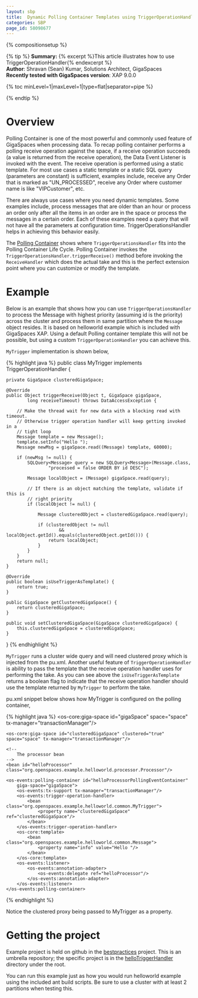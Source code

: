 ```yaml
---
layout: sbp
title:  Dynamic Polling Container Templates using TriggerOperationHandler
categories: SBP
page_id: 58098677
---
```


{% compositionsetup %}

{% tip %}
**Summary:** {% excerpt %}This article illustrates how to use TriggerOperationHandler{% endexcerpt %}<br/>
**Author**: Shravan (Sean) Kumar, Solutions Architect, GigaSpaces<br/>
**Recently tested with GigaSpaces version**: XAP 9.0.0<br/>

{% toc minLevel=1|maxLevel=1|type=flat|separator=pipe %}

{% endtip %}

# Overview

Polling Container is one of the most powerful and commonly used feature of GigaSpaces when processing data. To recap polling container performs a polling receive operation against the space, if a receive operation succeeds (a value is returned from the receive operation), the Data Event Listener is invoked with the event. The receive operation is performed using a static template. For most use cases a static template or a static SQL query (parameters are constant) is sufficient, examples include, receive any Order that is marked as "UN_PROCESSED", receive any Order where customer name is like "VIPCustomer", etc.

There are always use cases where you need dynamic templates. Some examples include, process messages that are older than an hour or process an order only after all the items in an order are in the space or process the messages in a certain order. Each of these examples need a query that will not have all the parameters at configuration time. TriggerOperationsHandler helps in achieving this behavior easily.

The [Polling Container]({%latestjavaurl%}/Polling-Container.html) shows where `TriggerOperationsHandler` fits into the Polling Container Life Cycle. Polling Container invokes the `TriggerOperationsHandler.triggerReceive()` method before invoking the `ReceiveHandler` which does the actual take and this is the perfect extension point where you can customize or modify the template.

# Example

Below is an example that shows how you can use `TriggerOperationsHandler` to process the Message with highest priority (assuming id is the priority) across the cluster and process them in same partition where the `Message` object resides. It is based on helloworld example which is included with GigaSpaces XAP. Using a default Polling container template this will not be possible, but using a custom `TriggerOperationHandler` you can achieve this.

`MyTrigger` implementation is shown below,

{% highlight java %}
public class MyTrigger implements TriggerOperationHandler {

	private GigaSpace clusteredGigaSpace;

	@Override
	public Object triggerReceive(Object t, GigaSpace gigaSpace,
			long receiveTimeout) throws DataAccessException {

		// Make the thread wait for new data with a blocking read with timeout.
		// Otherwise trigger operation handler will keep getting invoked in a
		// tight loop
		Message template = new Message();
		template.setInfo("Hello ");
		Message newMsg = gigaSpace.read((Message) template, 60000);

		if (newMsg != null) {
			SQLQuery<Message> query = new SQLQuery<Message>(Message.class,
					"processed = false ORDER BY id DESC");

			Message localObject = (Message) gigaSpace.read(query);

			// If there is an object matching the template, validate if this is
			// right priority
			if (localObject != null) {

				Message clusteredObject = clusteredGigaSpace.read(query);

				if (clusteredObject != null
						&& localObject.getId().equals(clusteredObject.getId())) {
					return localObject;
				}
			}
		}
		return null;
	}

	@Override
	public boolean isUseTriggerAsTemplate() {
		return true;
	}

	public GigaSpace getClusteredGigaSpace() {
		return clusteredGigaSpace;
	}

	public void setClusteredGigaSpace(GigaSpace clusteredGigaSpace) {
		this.clusteredGigaSpace = clusteredGigaSpace;
	}

}
{% endhighlight %}

`MyTrigger` runs a cluster wide query and will need clustered proxy which is injected from the pu.xml. Another useful feature of `TriggerOperationHandler` is ability to pass the template that the receive operation handler uses for performing the take. As you can see above the `isUseTriggerAsTemplate` returns a boolean flag to indicate that the receive operation handler should use the template returned by `MyTrigger` to perform the take.

pu.xml snippet below shows how MyTrigger is configured on the polling container,

{% highlight java %}
    <os-core:giga-space id="gigaSpace" space="space" tx-manager="transactionManager"/>

    <os-core:giga-space id="clusteredGigaSpace" clustered="true" space="space" tx-manager="transactionManager"/>

    <!--
        The processor bean
    -->
    <bean id="helloProcessor" class="org.openspaces.example.helloworld.processor.Processor"/>

    <os-events:polling-container id="helloProcessorPollingEventContainer"
	    giga-space="gigaSpace">
		<os-events:tx-support tx-manager="transactionManager"/>
		<os-events:trigger-operation-handler>
			<bean class="org.openspaces.example.helloworld.common.MyTrigger">
				<property name="clusteredGigaSpace" ref="clusteredGigaSpace"/>
			</bean>
		</os-events:trigger-operation-handler>
		<os-core:template>
			<bean class="org.openspaces.example.helloworld.common.Message">
				<property name="info" value="Hello "/>
			</bean>
		</os-core:template>
		<os-events:listener>
			<os-events:annotation-adapter>
				<os-events:delegate ref="helloProcessor"/>
			</os-events:annotation-adapter>
		</os-events:listener>
	</os-events:polling-container>
{% endhighlight %}

Notice the clustered proxy being passed to MyTrigger as a property.

# Getting the project
Example project is held on github in the [bestpractices](https://github.com/Gigaspaces/bestpractices) project. This is an umbrella repository; the specific project is in the [helloTriggerHandler](https://github.com/Gigaspaces/bestpractices/tree/master/helloTriggerHandler) directory under the root.

You can run this example just as how you would run helloworld example using the included ant build scripts. Be sure to use a cluster with at least 2 partitions when testing this.

